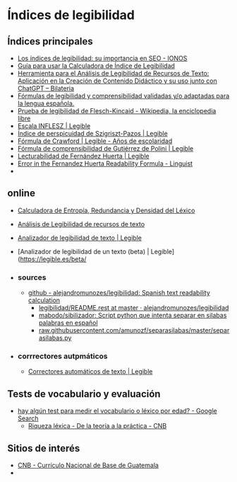 # Índices de legibilidad

## Índices principales

- [Los índices de legibilidad: su importancia en SEO - IONOS](https://www.ionos.es/digitalguide/online-marketing/marketing-para-motores-de-busqueda/los-indices-de-legibilidad/)
- [Guía para usar la Calculadora de Índice de Legibilidad](https://jjdeharo.github.io/utilidades/legibilidad/instrucciones.html)
- [Herramienta para el Análisis de Legibilidad de Recursos de Texto: Aplicación en la Creación de Contenido Didáctico y su uso junto con ChatGPT – Bilateria](https://educacion.bilateria.org/analisis-de-legibilidad-de-recursos-escritos-importancia-y-aplicacion-en-la-creacion-de-contenido-didactico)
- [Fórmulas de legibilidad y comprensibilidad validadas y/o adaptadas para la lengua española.](https://www.siicsalud.com/imagenes/blancopet1.pdf)
- [Prueba de legibilidad de Flesch-Kincaid - Wikipedia, la enciclopedia libre](https://es.wikipedia.org/wiki/Prueba_de_legibilidad_de_Flesch-Kincaid)
- [Escala INFLESZ | Legible](https://legible.es/blog/escala-inflesz/)
- [Índice de perspicuidad de Szigriszt-Pazos | Legible](https://legible.es/blog/perspicuidad-szigriszt-pazos/)
- [Fórmula de Crawford | Legible - Años de escolaridad](https://legible.es/blog/formula-de-crawford/)
- [Fórmula de comprensibilidad de Gutiérrez de Polini | Legible](https://legible.es/blog/comprensibilidad-gutierrez-de-polini/)
- [Lecturabilidad de Fernández Huerta | Legible](https://legible.es/blog/lecturabilidad-fernandez-huerta/)
- [Error in the Fernandez Huerta Readability Formula - Linguist](https://linguistlist.org/issues/22/22-2332/)
-

## online

- [Calculadora de Entropía, Redundancia y Densidad del Léxico](https://jjdeharo.github.io/utilidades/entropia/)
- [Análisis de Legibilidad de recursos de texto](https://jjdeharo.github.io/utilidades/legibilidad/)
- [Analizador de legibilidad de texto | Legible](https://legible.es/)
- [Analizador de legibilidad de un texto (beta) | Legible](<https://legible.es/beta/>

- ### sources

  - [github - alejandromunozes/legibilidad: Spanish text readability calculation](https://github.com/alejandromunozes/legibilidad)
    - [legibilidad/README.rest at master · alejandromunozes/legibilidad](https://github.com/alejandromunozes/legibilidad/blob/master/README.rest)
    - [mabodo/sibilizador: Script python que intenta separar en silabas palabras en español](https://github.com/mabodo/sibilizador/tree/master)
    - [raw.githubusercontent.com/amunozf/separasilabas/master/separasilabas.py](https://raw.githubusercontent.com/amunozf/separasilabas/master/separasilabas.py)

- ### corrrectores autpmáticos

  - [Correctores automáticos de texto | Legible](https://legible.es/blog/correctores-automaticos/)

## Tests de vocabulario y evaluación

- [hay algún test para medir el vocabulario o léxico por edad? - Google Search](https://www.google.com/search?q=hay+alg%C3%BAn+test+para+medir+el+vocabulario+o+l%C3%A9xico+por+edad&oq=hay+alg%C3%BAn+test+para+medir+el+vocabulario+o+l%C3%A9xico+por+edad&gs_lcrp=EgZjaHJvbWUyBggAEEUYQDIGCAEQRRg50gEJMjE0NTBqMGoxqAIAsAIA&sourceid=chrome&ie=UTF-8)
  - [Riqueza léxica - De la teoría a la práctica - CNB](https://cnbguatemala.org/wiki/Ense%C3%B1anza_de_la_comprensi%C3%B3n_lectora/Ense%C3%B1anza_del_vocabulario/De_la_teor%C3%ADa_a_la_pr%C3%A1ctica#Riqueza_l.C3.A9xica)

## Sitios de interés

- [CNB - Currículo Nacional de Base de Guatemala](https://cnbguatemala.org/wiki/Bienvenidos_al_Curr%C3%ADculum_Nacional_Base)
-
